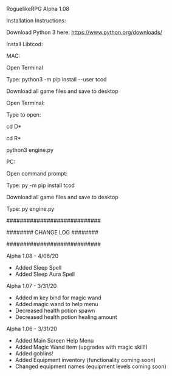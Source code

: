 RoguelikeRPG Alpha 1.08

Installation Instructions:

Download Python 3 here: https://www.python.org/downloads/

Install Libtcod:

MAC:

Open Terminal

Type: python3 -m pip install --user tcod

Download all game files and save to desktop

Open Terminal:

Type to open:

cd D*

cd R*

python3 engine.py


PC:

Open command prompt:

Type: py -m pip install tcod

Download all game files and save to desktop

Type: py engine.py


############################

######## CHANGE LOG ########

############################

Alpha 1.08 - 4/06/20
* Added Sleep Spell
* Added Sleep Aura Spell

Alpha 1.07 - 3/31/20
* Added m key bind for magic wand
* Added magic wand to help menu
* Decreased health potion spawn
* Decreased health potion healing amount

Alpha 1.06 - 3/31/20
* Added Main Screen Help Menu
* Added Magic Wand item (upgrades with magic skill!)
* Added goblins!
* Added Equipment inventory (functionality coming soon)
* Changed equipment names (equipment levels coming soon)
